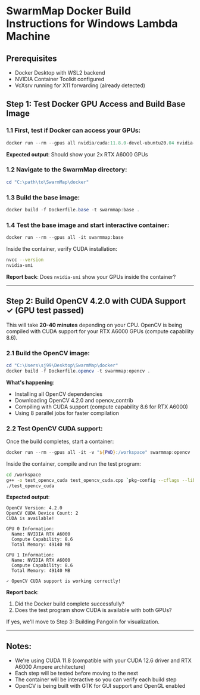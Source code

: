 # SwarmMap Docker Build Instructions for Windows Lambda Machine

## Prerequisites
- Docker Desktop with WSL2 backend
- NVIDIA Container Toolkit configured
- VcXsrv running for X11 forwarding (already detected)

## Step 1: Test Docker GPU Access and Build Base Image

### 1.1 First, test if Docker can access your GPUs:

```powershell
docker run --rm --gpus all nvidia/cuda:11.8.0-devel-ubuntu20.04 nvidia-smi
```

**Expected output**: Should show your 2x RTX A6000 GPUs

### 1.2 Navigate to the SwarmMap directory:

```powershell
cd "C:\path\to\SwarmMap\docker"
```

### 1.3 Build the base image:

```powershell
docker build -f Dockerfile.base -t swarmmap:base .
```

### 1.4 Test the base image and start interactive container:

```powershell
docker run --rm --gpus all -it swarmmap:base
```

Inside the container, verify CUDA installation:
```bash
nvcc --version
nvidia-smi
```

**Report back**: Does `nvidia-smi` show your GPUs inside the container?

---

## Step 2: Build OpenCV 4.2.0 with CUDA Support ✓ (GPU test passed)

This will take **20-40 minutes** depending on your CPU. OpenCV is being compiled with CUDA support for your RTX A6000 GPUs (compute capability 8.6).

### 2.1 Build the OpenCV image:

```powershell
cd "C:\Users\sj99\Desktop\SwarmMap\docker"
docker build -f Dockerfile.opencv -t swarmmap:opencv .
```

**What's happening**:
- Installing all OpenCV dependencies
- Downloading OpenCV 4.2.0 and opencv_contrib
- Compiling with CUDA support (compute capability 8.6 for RTX A6000)
- Using 8 parallel jobs for faster compilation

### 2.2 Test OpenCV CUDA support:

Once the build completes, start a container:

```powershell
docker run --rm --gpus all -it -v "${PWD}:/workspace" swarmmap:opencv
```

Inside the container, compile and run the test program:

```bash
cd /workspace
g++ -o test_opencv_cuda test_opencv_cuda.cpp `pkg-config --cflags --libs opencv4` -std=c++11
./test_opencv_cuda
```

**Expected output**:
```
OpenCV Version: 4.2.0
OpenCV CUDA Device Count: 2
CUDA is available!

GPU 0 Information:
  Name: NVIDIA RTX A6000
  Compute Capability: 8.6
  Total Memory: 49140 MB

GPU 1 Information:
  Name: NVIDIA RTX A6000
  Compute Capability: 8.6
  Total Memory: 49140 MB

✓ OpenCV CUDA support is working correctly!
```

**Report back**:
1. Did the Docker build complete successfully?
2. Does the test program show CUDA is available with both GPUs?

If yes, we'll move to Step 3: Building Pangolin for visualization.

---

## Notes:
- We're using CUDA 11.8 (compatible with your CUDA 12.6 driver and RTX A6000 Ampere architecture)
- Each step will be tested before moving to the next
- The container will be interactive so you can verify each build step
- OpenCV is being built with GTK for GUI support and OpenGL enabled
